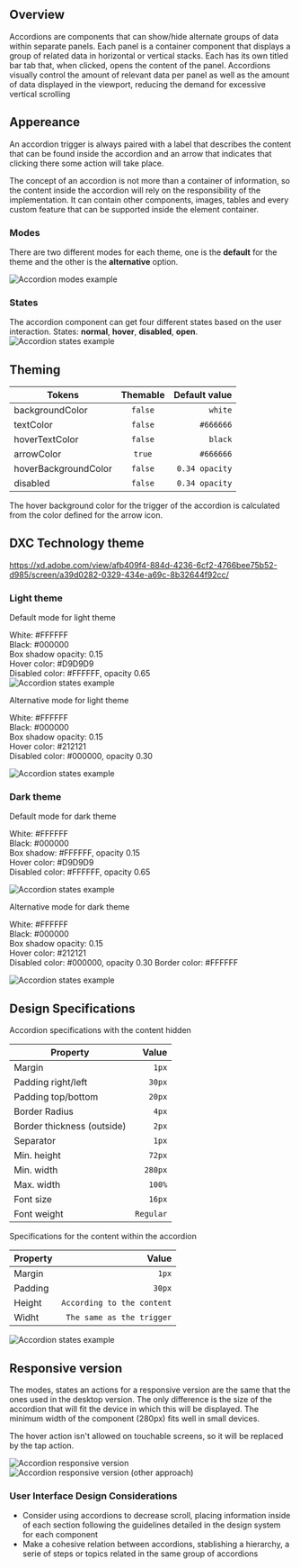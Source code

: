 ## Overview

Accordions are components that can show/hide alternate groups of data within separate panels. Each panel is a container component that displays a group of related data in horizontal or vertical stacks. Each has its own titled bar tab that, when clicked, opens the content of the panel. Accordions visually control the amount of relevant data per panel as well as the amount of data displayed in the viewport, reducing the demand for excessive vertical scrolling

## Appereance

An accordion trigger is always paired with a label that describes the content that can be found inside the accordion and an arrow that indicates that clicking there some action will take place.

The concept of an accordion is not more than a container of information, so the content inside the accordion will rely on the responsibility of the implementation. It can contain other components, images, tables and every custom feature that can be supported inside the element container.

### Modes

There are two different modes for each theme, one is the __default__ for the theme and the other is the __alternative__ option.

![Accordion modes example](images/accordion_modes.png)

### States

The accordion component can get four different states based on the user interaction.
States: __normal__, __hover__, __disabled__, __open__.
![Accordion states example](images/accordion_states.png)

## Theming

| Tokens        | Themable      | Default value |
| ------------- |:-------------:| -------------:|
| backgroundColor | `false`     | `white`  |
| textColor | `false`     | `#666666`  |
| hoverTextColor | `false`     | `black`  |
| arrowColor | `true`     | `#666666`  |
| hoverBackgroundColor | `false`     | `0.34 opacity`  |
| disabled | `false`     | `0.34 opacity`  |

The hover background color for the trigger of the accordion is calculated from the color defined for the arrow icon.

## DXC Technology theme

https://xd.adobe.com/view/afb409f4-884d-4236-6cf2-4766bee75b52-d985/screen/a39d0282-0329-434e-a69c-8b32644f92cc/

### Light theme

Default mode for light theme

White: #FFFFFF     
Black: #000000   
Box shadow opacity: 0.15  
Hover color: #D9D9D9  
Disabled color: #FFFFFF, opacity 0.65  
![Accordion states example](images/accordion_lighttheme_default.png)

Alternative mode for light theme

White: #FFFFFF     
Black: #000000   
Box shadow opacity: 0.15  
Hover color: #212121  
Disabled color: #000000, opacity 0.30 

![Accordion states example](images/accordion_lighttheme_alternative.png)

### Dark theme

Default mode for dark theme

White: #FFFFFF     
Black: #000000   
Box shadow: #FFFFFF, opacity 0.15  
Hover color: #D9D9D9  
Disabled color: #FFFFFF, opacity 0.65  

![Accordion states example](images/accordion_darktheme_default.png)

Alternative mode for dark theme

White: #FFFFFF     
Black: #000000   
Box shadow opacity: 0.15  
Hover color: #212121  
Disabled color: #000000, opacity 0.30 
Border color: #FFFFFF  

![Accordion states example](images/accordion_darktheme_alternative.png)

## Design Specifications

Accordion specifications with the content hidden

| Property           | Value|
|--------------------|------:|
| Margin            | `1px` |
| Padding right/left | `30px` |
| Padding top/bottom | `20px` |
| Border Radius | `4px` |
| Border thickness (outside)| `2px` |
| Separator | `1px` |
| Min. height| `72px` |
| Min. width| `280px` |
| Max. width| `100%` |
| Font size| `16px` |
| Font weight| `Regular` |


Specifications for the content within the accordion

| Property           | Value|
|--------------------|------:|
| Margin            | `1px` |
| Padding           | `30px` |
| Height            | `According to the content` |
| Widht             | `The same as the trigger` |

![Accordion states example](images/accordion_specs.png)


## Responsive version

The modes, states an actions for a responsive version are the same that the ones used in the desktop version. The only difference is the size of the accordion that will fit the device in which this will be displayed.
The minimum width of the component (280px) fits well in small devices.

The hover action isn't allowed on touchable screens, so it will be replaced by the tap action.

![Accordion responsive version](images/accordion_responsive_version.png)
![Accordion responsive version (other approach)](images/accordion_responsive_version_2.png)

### User Interface Design Considerations

- Consider using accordions to decrease scroll, placing information inside of each section following the guidelines detailed in the design system for each component
- Make a cohesive relation between accordions, stablishing a hierarchy, a serie of steps or topics related in the same group of accordions